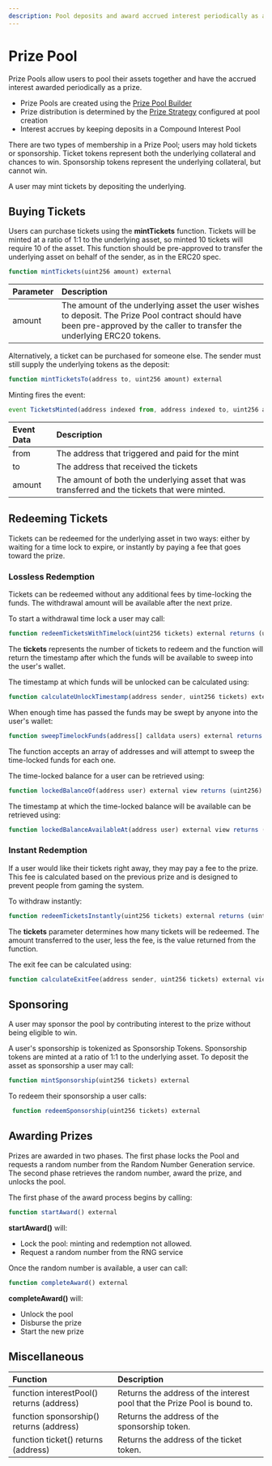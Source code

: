 ```yaml
---
description: Pool deposits and award accrued interest periodically as a prize
---
```


# Prize Pool

Prize Pools allow users to pool their assets together and have the accrued interest awarded periodically as a prize.

* Prize Pools are created using the [Prize Pool Builder](builders.md)
* Prize distribution is determined by the [Prize Strategy](prize-strategy/) configured at pool creation
* Interest accrues by keeping deposits in a Compound Interest Pool

There are two types of membership in a Prize Pool; users may hold tickets or sponsorship.  Ticket tokens  represent both the underlying collateral and chances to win.  Sponsorship tokens represent the underlying collateral, but cannot win.

A user may mint tickets by depositing the underlying.

## Buying Tickets

Users can purchase tickets using the **mintTickets** function. Tickets will be minted at a ratio of 1:1 to the underlying asset, so minted 10 tickets will require 10 of the asset.  This function should be pre-approved to transfer the underlying asset on behalf of the sender, as in the ERC20 spec.

```javascript
function mintTickets(uint256 amount) external
```

| Parameter | Description |
| :--- | :--- |
| amount | The amount of the underlying asset the user wishes to deposit.  The Prize Pool contract should have been pre-approved by the caller to transfer the underlying ERC20 tokens. |

Alternatively, a ticket can be purchased for someone else.  The sender must still supply the underlying tokens as the deposit:

```javascript
function mintTicketsTo(address to, uint256 amount) external
```

Minting fires the event:

```javascript
event TicketsMinted(address indexed from, address indexed to, uint256 amount);
```

| Event Data | Description |
| :--- | :--- |
| from | The address that triggered and paid for the mint |
| to | The address that received the tickets |
| amount | The amount of both the underlying asset that was transferred and the tickets that were minted. |

## Redeeming Tickets

Tickets can be redeemed for the underlying asset in two ways: either by waiting for a time lock to expire, or instantly by paying a fee that goes toward the prize.

### Lossless Redemption

Tickets can be redeemed without any additional fees by time-locking the funds.  The withdrawal amount will be available after the next prize.

To start a withdrawal time lock a user may call:

```javascript
function redeemTicketsWithTimelock(uint256 tickets) external returns (uint256)
```

The **tickets** represents the number of tickets to redeem and the function will return the timestamp after which the funds will be available to sweep into the user's wallet.

The timestamp at which funds will be unlocked can be calculated using:

```javascript
function calculateUnlockTimestamp(address sender, uint256 tickets) external view
```

When enough time has passed the funds may be swept by anyone into the user's wallet:

```javascript
function sweepTimelockFunds(address[] calldata users) external returns (uint256)
```

The function accepts an array of addresses and will attempt to sweep the time-locked funds for each one.

The time-locked balance for a user can be retrieved using:

```javascript
function lockedBalanceOf(address user) external view returns (uint256)
```

The timestamp at which the time-locked balance will be available can be retrieved using:

```javascript
function lockedBalanceAvailableAt(address user) external view returns (uint256)
```

### Instant Redemption

If a user would like their tickets right away, they may pay a fee to the prize.  This fee is calculated based on the previous prize and is designed to prevent people from gaming the system.

To withdraw instantly:

```javascript
function redeemTicketsInstantly(uint256 tickets) external returns (uint256)
```

The **tickets** parameter determines how many tickets will be redeemed.  The amount transferred to the user, less the fee, is the value returned from the function.

The exit fee can be calculated using:

```javascript
function calculateExitFee(address sender, uint256 tickets) external view returns (uint256)
```

## Sponsoring

A user may sponsor the pool by contributing interest to the prize without being eligible to win.

A user's sponsorship is tokenized as Sponsorship Tokens.  Sponsorship tokens are minted at a ratio of 1:1 to the underlying asset.  To deposit the asset as sponsorship a user may call:

```javascript
function mintSponsorship(uint256 tickets) external
```

To redeem their sponsorship a user calls:

```javascript
 function redeemSponsorship(uint256 tickets) external
```

## Awarding Prizes

Prizes are awarded in two phases.  The first phase locks the Pool and requests a random number from the Random Number Generation service.  The second phase retrieves the random number, award the prize, and unlocks the pool.

The first phase of the award process begins by calling:

```javascript
function startAward() external
```

**startAward\(\)** will:

* Lock the pool: minting and redemption not allowed.
* Request a random number from the RNG service

Once the random number is available, a user can call:

```javascript
function completeAward() external
```

**completeAward\(\)** will:

* Unlock the pool
* Disburse the prize
* Start the new prize

## Miscellaneous

| Function | Description |
| :--- | :--- |
| function interestPool\(\) returns \(address\) | Returns the address of the interest pool that the Prize Pool is bound to. |
| function sponsorship\(\) returns \(address\) | Returns the address of the sponsorship token. |
| function ticket\(\) returns \(address\) | Returns the address of the ticket token. |

